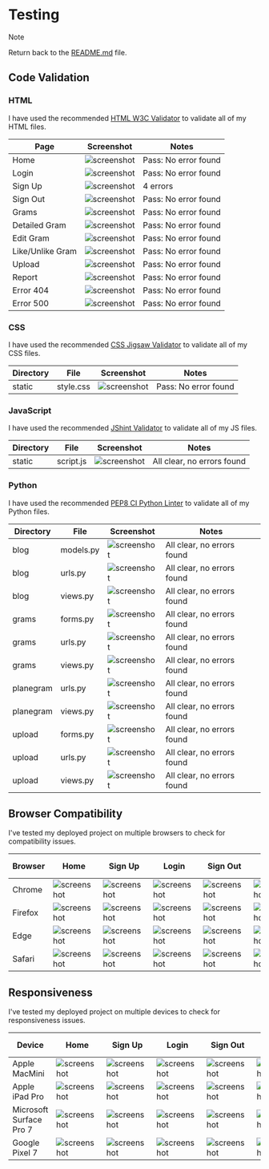 # Testing

> [!NOTE]  
> Return back to the [README.md](README.md) file.

## Code Validation

### HTML

I have used the recommended [HTML W3C Validator](https://validator.w3.org) to validate all of my HTML files.

| Page | Screenshot | Notes |
| --- | --- | --- |
| Home | ![screenshot](documentation/testing/html_validation/homepage_html_validation.png) | Pass: No error found |
| Login | ![screenshot](documentation/testing/html_validation/signin_html_validation.png) | Pass: No error found |
| Sign Up | ![screenshot](documentation/testing/html_validation/signup_html_validation.png) | 4 errors |
| Sign Out | ![screenshot](documentation/testing/html_validation/signout_html_validation.png) | Pass: No error found |
| Grams | ![screenshot](documentation/testing/html_validation/grams_html_validation.png) | Pass: No error found |
| Detailed Gram | ![screenshot](documentation/testing/html_validation/grams_6_html_validation.png) | Pass: No error found |
| Edit Gram | ![screenshot](documentation/testing/html_validation/grams_8_edit_html_validation.png) | Pass: No error found |
| Like/Unlike Gram | ![screenshot](documentation/testing/html_validation/grams_6_unlike_html_validation.png) | Pass: No error found |
| Upload | ![screenshot](documentation/testing/html_validation/upload_html_validation.png) | Pass: No error found |
| Report | ![screenshot](documentation/testing/html_validation/grams_report_html_validation.png) | Pass: No error found |
| Error 404 | ![screenshot](documentation/testing/html_validation/404_error_html_validation.png) | Pass: No error found |
| Error 500 | ![screenshot](documentation/testing/html_validation/500_error_html_validation.png) | Pass: No error found |

### CSS

I have used the recommended [CSS Jigsaw Validator](https://jigsaw.w3.org/css-validator) to validate all of my CSS files.

| Directory | File | Screenshot | Notes |
| --- | --- | --- | --- |
| static | style.css | ![screenshot](documentation/testing/css_validation/css_jigsaw_validation.png) | Pass: No error found |

### JavaScript

I have used the recommended [JShint Validator](https://jshint.com) to validate all of my JS files.

| Directory | File | Screenshot | Notes |
| --- | --- | --- | --- |
| static | script.js | ![screenshot](documentation/testing/js_validation/script_jshint_validation.png) | All clear, no errors found |

### Python

I have used the recommended [PEP8 CI Python Linter](https://pep8ci.herokuapp.com) to validate all of my Python files.

| Directory | File | Screenshot | Notes |
| --- | --- | --- | --- |
| blog | models.py | ![screenshot](documentation/testing/python_validation/blog_models_ci_linter.png) | All clear, no errors found |
| blog | urls.py | ![screenshot](documentation/testing/python_validation/blog_urls_ci_linter.png) | All clear, no errors found |
| blog | views.py | ![screenshot](documentation/testing/python_validation/blog_views_ci_linter.png) | All clear, no errors found |
| grams | forms.py | ![screenshot](documentation/testing/python_validation/grams_forms_ci_linter.png) | All clear, no errors found |
| grams | urls.py | ![screenshot](documentation/testing/python_validation/grams_urls_ci_linter.png) | All clear, no errors found |
| grams | views.py | ![screenshot](documentation/testing/python_validation/grams_views_ci_linter.png) | All clear, no errors found |
| planegram | urls.py | ![screenshot](documentation/testing/python_validation/planegram_urls_linter.png) | All clear, no errors found |
| planegram | views.py | ![screenshot](documentation/testing/python_validation/planegram_views_linter.png) | All clear, no errors found |
| upload | forms.py | ![screenshot](documentation/testing/python_validation/upload_forms_ci_linter.png) | All clear, no errors found |
| upload | urls.py | ![screenshot](documentation/testing/python_validation/upload_urls_ci_linter.png) | All clear, no errors found |
| upload | views.py | ![screenshot](documentation/testing/python_validation/upload_views_ci_linter.png) | All clear, no errors found |

## Browser Compatibility

I've tested my deployed project on multiple browsers to check for compatibility issues.

| Browser | Home | Sign Up | Login | Sign Out | Grams | Detailed Gram | Upload | Edit Gram | Report Gram | 404 Error | Notes |
| --- | --- | --- | --- | --- | --- | --- | --- | --- | --- | --- | --- |
| Chrome | ![screenshot](documentation/testing/web_compatibility/chrome/chrome_comp_home.png) | ![screenshot](documentation/testing/web_compatibility/chrome/chrome_comp_signup.png) | ![screenshot](documentation/testing/web_compatibility/chrome/chrome_comp_login.png) | ![screenshot](documentation/testing/web_compatibility/chrome/chrome_comp_signout.png) | ![screenshot](documentation/testing/web_compatibility/chrome/chrome_comp_grams.png) | ![screenshot](documentation/testing/web_compatibility/chrome/chrome_comp_detailed_gram.png) | ![screenshot](documentation/testing/web_compatibility/chrome/chrome_comp_upload.png) | ![screenshot](documentation/testing/web_compatibility/chrome/chrome_comp_edit.png) | ![screenshot](documentation/testing/web_compatibility/chrome/chrome_comp_report.png) | ![screenshot](documentation/testing/web_compatibility/chrome/chrome_comp_404.png) | Works as expected |
| Firefox | ![screenshot](documentation/testing/web_compatibility/firefox/firefox_comp_home.png) | ![screenshot](documentation/testing/web_compatibility/firefox/firefox_comp_signup.png) | ![screenshot](documentation/testing/web_compatibility/firefox/firefox_comp_login.png) | ![screenshot](documentation/testing/web_compatibility/firefox/firefox_comp_signout.png) | ![screenshot](documentation/testing/web_compatibility/firefox/firefox_comp_grams.png) | ![screenshot](documentation/testing/web_compatibility/firefox/firefox_comp_detailed_gram.png) | ![screenshot](documentation/testing/web_compatibility/firefox/firefox_comp_upload.png) | ![screenshot](documentation/testing/web_compatibility/firefox/firefox_comp_edit.png) | ![screenshot](documentation/testing/web_compatibility/firefox/firefox_comp_report.png) | ![screenshot](documentation/testing/web_compatibility/firefox/firefox_comp_404.png) | Works as expected |
| Edge | ![screenshot](documentation/testing/web_compatibility/edge/edge_comp_home.png) | ![screenshot](documentation/testing/web_compatibility/edge/edge_comp_signup.png) | ![screenshot](documentation/testing/web_compatibility/edge/edge_comp_login.png) | ![screenshot](documentation/testing/web_compatibility/edge/edge_comp_signout.png) | ![screenshot](documentation/testing/web_compatibility/edge/edge_comp_grams.png) | ![screenshot](documentation/testing/web_compatibility/edge/edge_comp_detailed_gram.png) | ![screenshot](documentation/testing/web_compatibility/edge/edge_comp_upload.png) | ![screenshot](documentation/testing/web_compatibility/edge/edge_comp_edit.png) | ![screenshot](documentation/testing/web_compatibility/edge/edge_comp_report.png) | ![screenshot](documentation/testing/web_compatibility/edge/edge_comp_404.png) | Works as expected |
| Safari | ![screenshot](documentation/testing/web_compatibility/safari/safari_comp_home.png) | ![screenshot](documentation/testing/web_compatibility/safari/safari_comp_signup.png) | ![screenshot](documentation/testing/web_compatibility/safari/safari_comp_login.png) | ![screenshot](documentation/testing/web_compatibility/safari/safari_comp_signout.png) | ![screenshot](documentation/testing/web_compatibility/safari/safari_comp_grams.png) | ![screenshot](documentation/testing/web_compatibility/safari/safari_comp_detailed_gram.png) | ![screenshot](documentation/testing/web_compatibility/safari/safari_comp_upload.png) | ![screenshot](documentation/testing/web_compatibility/safari/safari_comp_edit.png) | ![screenshot](documentation/testing/web_compatibility/safari/safari_comp_report.png) | ![screenshot](documentation/testing/web_compatibility/safari/safari_comp_404.png) | Works as expected |

## Responsiveness

I've tested my deployed project on multiple devices to check for responsiveness issues.

| Device | Home | Sign Up | Login | Sign Out | Grams | Detailed Gram | Upload | Edit Gram | Report Gram | 404 Error | 500 Error | Notes |
| --- | --- | --- | --- | --- | --- | --- | --- | --- | --- | --- | --- | --- |
| Apple MacMini | ![screenshot](documentation/testing/web_compatibility/safari/safari_comp_home.png) | ![screenshot](documentation/testing/web_compatibility/safari/safari_comp_signup.png) | ![screenshot](documentation/testing/web_compatibility/safari/safari_comp_login.png) | ![screenshot](documentation/testing/web_compatibility/safari/safari_comp_signout.png) | ![screenshot](documentation/testing/web_compatibility/safari/safari_comp_grams.png) | ![screenshot](documentation/testing/web_compatibility/safari/safari_comp_detailed_gram.png) | ![screenshot](documentation/testing/web_compatibility/safari/safari_comp_upload.png) | ![screenshot](documentation/testing/web_compatibility/safari/safari_comp_edit.png) | ![screenshot](documentation/testing/web_compatibility/safari/safari_comp_report.png) | ![screenshot](documentation/testing/web_compatibility/safari/safari_comp_404.png) | ![screenshot](documentation/testing/web_compatibility/chrome/pc_500.png) | Works as expected |
| Apple iPad Pro | ![screenshot](documentation/testing/responsiveness/ipadpro/ipadpro_home.png) | ![screenshot](documentation/testing/responsiveness/ipadpro/ipadpro_signup.png) | ![screenshot](documentation/testing/responsiveness/ipadpro/ipadpro_login.png) | ![screenshot](documentation/testing/responsiveness/ipadpro/ipadpro_signout.png) | ![screenshot](documentation/testing/responsiveness/ipadpro/ipadpro_grams.png) | ![screenshot](documentation/testing/responsiveness/ipadpro/ipadpro_detailed_gram.png) | ![screenshot](documentation/testing/responsiveness/ipadpro/ipadpro_upload.png) | ![screenshot](documentation/testing/responsiveness/ipadpro/ipadpro_edit.png) | ![screenshot](documentation/testing/responsiveness/ipadpro/ipadpro_report.png) | ![screenshot](documentation/testing/responsiveness/ipadpro/ipadpro_404.png) | N/A | Works as expected |
| Microsoft Surface Pro 7 | ![screenshot](documentation/testing/responsiveness/surfacepro7/surfacepro7_home.png) | ![screenshot](documentation/testing/responsiveness/surfacepro7/surfacepro7_signup.png) | ![screenshot](documentation/testing/responsiveness/surfacepro7/surfacepro7_login.png) | ![screenshot](documentation/testing/responsiveness/surfacepro7/surfacepro7_signout.png) | ![screenshot](documentation/testing/responsiveness/surfacepro7/surfacepro7_grams.png) | ![screenshot](documentation/testing/responsiveness/surfacepro7/surfacepro7_detailed_gram.png) | ![screenshot](documentation/testing/responsiveness/surfacepro7/surfacepro7_upload.png) | ![screenshot](documentation/testing/responsiveness/surfacepro7/surfacepro7_edit.png) | ![screenshot](documentation/testing/responsiveness/surfacepro7/surfacepro7_report.png) | ![screenshot](documentation/testing/responsiveness/surfacepro7/surfacepro7_404.png) | ![screenshot](documentation/testing/responsiveness/surfacepro7/surfacepro7_500.png) | Works as expected |
| Google Pixel 7 | ![screenshot](documentation/testing/responsiveness/pixel7/pixel7_home.png) | ![screenshot](documentation/testing/responsiveness/pixel7/pixel7_signup.png) | ![screenshot](documentation/testing/responsiveness/pixel7/pixel7_login.png) | ![screenshot](documentation/testing/responsiveness/pixel7/pixel7_signout.png) | ![screenshot](documentation/testing/responsiveness/pixel7/pixel7_grams.png) | ![screenshot](documentation/testing/responsiveness/pixel7/pixel7_detailed_gram.png) | ![screenshot](documentation/testing/responsiveness/pixel7/pixel7_upload.png) | ![screenshot](documentation/testing/responsiveness/pixel7/pixel7_edit.png) | ![screenshot](documentation/testing/responsiveness/pixel7/pixel7_report.png) | ![screenshot](documentation/testing/responsiveness/pixel7/pixel7_404.png) | ![screenshot](documentation/testing/responsiveness/pixel7/pixel7_500.png) | Works as expected |

